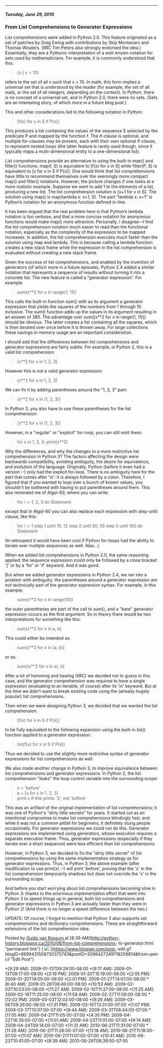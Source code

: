 

* * *

##### Tuesday, June 29, 2010

###  From List Comprehensions to Generator Expressions

List comprehensions were added in Python 2.0. This feature originated as a set
of patches by Greg Ewing with contributions by Skip Montanaro and Thomas
Wouters. (IIRC Tim Peters also strongly endorsed the idea.) Essentially, they
are a Pythonic interpretation of a well-known notation for sets used by
mathematicians. For example, it is commonly understood that this:  

> {x | x > 10}

  
refers to the set of all x such that x > 10\. In math, this form implies a
universal set that is understood by the reader (for example, the set of all
reals, or the set of all integers, depending on the context). In Python, there
is no concept of a universal set, and in Python 2.0, there were no sets. (Sets
are an interesting story, of which more in a future blog post.)  
  
This and other considerations led to the following notation in Python:  

> [f(x) for x in S if P(x)]

  
This produces a list containing the values of the sequence S selected by the
predicate P and mapped by the function f. The if-clause is optional, and
multiple for-clauses may be present, each with their own optional if-clause,
to represent nested loops (the latter feature is rarely used though, since it
typically maps a multi-dimensional entity to a one-dimensional list).  
  
List comprehensions provide an alternative to using the built-in map() and
filter() functions. map(f, S) is equivalent to [f(x) for x in S] while
filter(P, S) is equivalent to [x for x in S if P(x)]. One would think that
list comprehensions have little to recommend themselves over the seemingly
more compact map() and filter() notations. However, the picture changes if one
looks at a more realistic example. Suppose we want to add 1 to the elements of
a list, producing a new list. The list comprehension solution is [x+1 for x in
S]. The solution using map() is map(lambda x: x+1, S). The part “lambda x:
x+1” is Python’s notation for an anonymous function defined in-line.  
  
It has been argued that the real problem here is that Python’s lambda notation
is too verbose, and that a more concise notation for anonymous functions would
make map() more attractive. Personally, I disagree—I find the list
comprehension notation much easier to read than the functional notation,
especially as the complexity of the expression to be mapped increases. In
addition, the list comprehension executes much faster than the solution using
map and lambda. This is because calling a lambda function creates a new stack
frame while the expression in the list comprehension is evaluated without
creating a new stack frame.  
  
Given the success of list comprehensions, and enabled by the invention of
generators (of which more in a future episode), Python 2.4 added a similar
notation that represents a sequence of results without turning it into a
concrete list. The new feature is called a “generator expression”. For
example:  

> sum(x**2 for x in range(1, 11))

  
This calls the built-in function sum() with as its argument a generator
expression that yields the squares of the numbers from 1 through 10 inclusive.
The sum() function adds up the values in its argument resulting in an answer
of 385. The advantage over sum([x**2 for x in range(1, 11)]) should be
obvious. The latter creates a list containing all the squares, which is then
iterated over once before it is thrown away. For large collections these
savings in memory usage are an important consideration.  
  
I should add that the differences between list comprehensions and generator
expressions are fairly subtle. For example, in Python 2, this is a valid list
comprehension:  

> [x**2 for x in 1, 2, 3]

  
However this is not a valid generator expression:  

> (x**2 for x in 1, 2, 3)

  
We can fix it by adding parentheses around the "1, 2, 3" part:  

> (x**2 for x in (1, 2, 3))

  
In Python 3, you also have to use these parentheses for the list
comprehension:  

> [x**2 for x in (1, 2, 3)]

  
However, in a "regular" or "explicit" for-loop, you can still omit them:  

> for x in 1, 2, 3: print(x**2)

  
Why the differences, and why the changes to a more restrictive list
comprehension in Python 3? The factors affecting the design were backwards
compatibility, avoiding ambiguity, the desire for equivalence, and evolution
of the language. Originally, Python (before it even had a version :-) only had
the explicit for-loop. There is no ambiguity here for the part that comes
after 'in': it is always followed by a colon. Therefore, I figured that if you
wanted to loop over a bunch of known values, you shouldn't be bothered with
having to put parentheses around them. This also reminded me of Algol-60,
where you can write:  

> for i := 1, 2, 3 do Statement

  
except that in Algol-60 you can also replace each expression with step-until
clause, like this:  

> for i := 1 step 1 until 10, 12 step 2 until 50, 55 step 5 until 100 do
Statement

  
(In retrospect it would have been cool if Python for-loops had the ability to
iterate over multiple sequences as well. Alas...)  
  
When we added list comprehensions in Python 2.0, the same reasoning applied:
the sequence expression could only be followed by a close bracket ']' or by a
'for' or 'if' keyword. And it was good.  
  
But when we added generator expressions in Python 2.4, we ran into a problem
with ambiguity: the parentheses around a generator expression are not
technically part of the generator expression syntax. For example, in this
example:  

> sum(x**2 for x in range(10))

  
the outer parentheses are part of the call to sum(), and a "bare" generator
expression occurs as the first argument. So in theory there would be two
interpretations for something like this:  

> sum(x**2 for x in a, b)

  
This could either be intended as:  

> sum(x**2 for x in (a, b))

  
or as:  

> sum((x**2 for x in a), b)

  
After a lot of hemming and hawing (IIRC) we decided not to guess in this case,
and the generator comprehension was required to have a single expression
(evaluating to an iterable, of course) after its 'in' keyword. But at the time
we didn't want to break existing code using the (already hugely popular) list
comprehensions.  
  
Then when we were designing Python 3, we decided that we wanted the list
comprehension:  

> [f(x) for x in S if P(x)]

  
to be fully equivalent to the following expansion using the built-in list()
function applied to a generator expression:  

> list(f(x) for x in S if P(x))

  
Thus we decided to use the slightly more restrictive syntax of generator
expressions for list comprehensions as well.  
  
We also made another change in Python 3, to improve equivalence between list
comprehensions and generator expressions. In Python 2, the list comprehension
"leaks" the loop control variable into the surrounding scope:  

> x = 'before'  
> a = [x for x in 1, 2, 3]  
> print x # this prints '3', not 'before'

  
This was an artifact of the original implementation of list comprehensions; it
was one of Python's "dirty little secrets" for years. It started out as an
intentional compromise to make list comprehensions blindingly fast, and while
it was not a common pitfall for beginners, it definitely stung people
occasionally. For generator expressions we could not do this. Generator
expressions are implemented using generators, whose execution requires a
separate execution frame. Thus, generator expressions (especially if they
iterate over a short sequence) were less efficient than list comprehensions.  
  
However, in Python 3, we decided to fix the "dirty little secret" of list
comprehensions by using the same implementation strategy as for generator
expressions. Thus, in Python 3, the above example (after modification to use
print(x) :-) will print 'before', proving that the 'x' in the list
comprehension temporarily shadows but does not override the 'x' in the
surrounding scope.  
  
And before you start worrying about list comprehensions becoming slow in
Python 3: thanks to the enormous implementation effort that went into Python 3
to speed things up in general, both list comprehensions and generator
expressions in Python 3 are actually faster than they were in Python 2! (And
there is no longer a speed difference between the two.)  
  
UPDATE: Of course, I forgot to mention that Python 3 also supports set
comprehensions and dictionary comprehensions. These are straightforward
extensions of the list comprehension idea.

Posted by  [ Guido van Rossum
](https://www.blogger.com/profile/12821714508588242516 "author profile") at
[8:39 AM](http://python-history.blogspot.ca/2010/06/from-list-comprehensions-
to-generator.html "permanent link") [
![](https://resources.blogblog.com/img/icon18_edit_allbkg.gif)
](https://www.blogger.com/post-
edit.g?blogID=8699431508730375743&postID=5096427249718206614&from=pencil "Edit
Post")

  *[9:29 AM]: 2009-01-13T09:29:00-08:00
  *[9:17 AM]: 2009-01-13T09:17:00-08:00
  *[3:19 PM]: 2009-01-20T15:19:00-08:00
  *[2:05 PM]: 2009-01-20T14:05:00-08:00
  *[2:01 PM]: 2009-01-27T14:01:00-08:00
  *[6:40 AM]: 2009-01-28T06:40:00-08:00
  *[10:53 AM]: 2009-02-03T10:53:00-08:00
  *[11:27 AM]: 2009-02-10T11:27:00-08:00
  *[11:25 AM]: 2009-02-18T11:25:00-08:00
  *[11:59 AM]: 2009-02-27T11:59:00-08:00
  *[12:02 PM]: 2009-03-03T12:02:00-08:00
  *[9:26 AM]: 2009-03-06T09:26:00-08:00
  *[1:31 PM]: 2009-03-10T13:31:00-07:00
  *[1:07 PM]: 2009-03-17T13:07:00-07:00
  *[8:44 AM]: 2009-03-31T08:44:00-07:00
  *[11:05 AM]: 2009-04-21T11:05:00-07:00
  *[4:35 PM]: 2009-04-22T16:35:00-07:00
  *[11:01 AM]: 2009-04-23T11:01:00-07:00
  *[9:14 AM]: 2009-04-24T09:14:00-07:00
  *[11:31 AM]: 2010-06-21T11:31:00-07:00
  *[11:26 AM]: 2010-06-21T11:26:00-07:00
  *[11:18 AM]: 2010-06-21T11:18:00-07:00
  *[11:07 AM]: 2010-06-21T11:07:00-07:00
  *[10:41 AM]: 2010-06-23T10:41:00-07:00
  *[8:39 AM]: 2010-06-29T08:39:00-07:00

